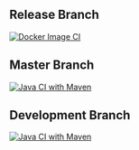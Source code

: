 ## Release Branch
[![Docker Image CI](https://github.com/WalterWQ/MethodsGroupProject/actions/workflows/docker-image.yml/badge.svg?branch=release)](https://github.com/WalterWQ/MethodsGroupProject/actions/workflows/docker-image.yml)
## Master Branch
[![Java CI with Maven](https://github.com/WalterWQ/MethodsGroupProject/actions/workflows/maven.yml/badge.svg)](https://github.com/WalterWQ/MethodsGroupProject/actions/workflows/maven.yml)
## Development Branch
[![Java CI with Maven](https://github.com/WalterWQ/MethodsGroupProject/actions/workflows/BuildTester.yml/badge.svg)](https://github.com/WalterWQ/MethodsGroupProject/actions/workflows/BuildTester.yml)
